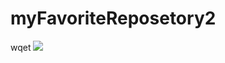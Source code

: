 # myFavoriteReposetory2
wqet
![](https://upload.wikimedia.org/wikipedia/commons/thumb/c/c2/GitHub_Invertocat_Logo.svg/250px-GitHub_Invertocat_Logo.svg.png)

